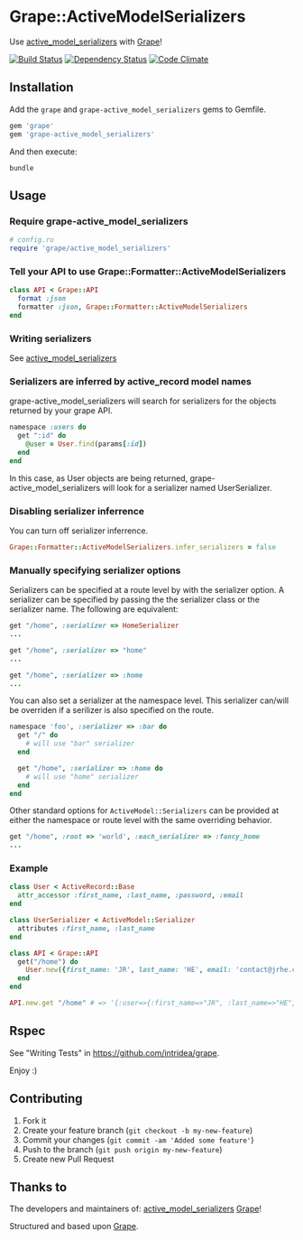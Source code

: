 # Grape::ActiveModelSerializers

Use [active_model_serializers](https://github.com/rails-api/active_model_serializers) with [Grape](https://github.com/intridea/grape)!

[![Build Status](https://api.travis-ci.org/jrhe/grape-active_model_serializers.png)](http://travis-ci.org/jrhe/grape-active_model_serializers) [![Dependency Status](https://gemnasium.com/jrhe/grape-active_model_serializers.png)](https://gemnasium.com/jrhe/grape-active_model_serializers) [![Code Climate](https://codeclimate.com/github/jrhe/grape-active_model_serializers.png)](https://codeclimate.com/github/jrhe/grape-active_model_serializers)

## Installation

Add the `grape` and `grape-active_model_serializers` gems to Gemfile.

```ruby
gem 'grape'
gem 'grape-active_model_serializers'
```

And then execute:

    bundle

## Usage

### Require grape-active_model_serializers

```ruby
# config.ru
require 'grape/active_model_serializers'
```


### Tell your API to use Grape::Formatter::ActiveModelSerializers

```ruby
class API < Grape::API
  format :json
  formatter :json, Grape::Formatter::ActiveModelSerializers
end
```


### Writing serializers

See [active_model_serializers](https://github.com/rails-api/active_model_serializers)


### Serializers are inferred by active_record model names

grape-active_model_serializers will search for serializers for the objects returned by your grape API.

```ruby
namespace :users do
  get ":id" do
    @user = User.find(params[:id])
  end
end
```
In this case, as User objects are being returned, grape-active_model_serializers will look for a serializer named UserSerializer.

### Disabling serializer inferrence

You can turn off serializer inferrence.
```ruby
Grape::Formatter::ActiveModelSerializers.infer_serializers = false
```


### Manually specifying serializer options

Serializers can be specified at a route level by with the serializer option. A serializer can be specified by passing the the serializer class or the serializer name. The following are equivalent:

```ruby
get "/home", :serializer => HomeSerializer
...
```
```ruby
get "/home", :serializer => "home"
...
```
```ruby
get "/home", :serializer => :home
...
```

You can also set a serializer at the namespace level. This serializer can/will be overriden if a serilizer is also specified on the route.

```ruby
namespace 'foo', :serializer => :bar do
  get "/" do
    # will use "bar" serializer
  end

  get "/home", :serializer => :home do
    # will use "home" serializer
  end
end
```

Other standard options for `ActiveModel::Serializers` can be provided at either the namespace or route level with the same overriding behavior.

```ruby
get "/home", :root => 'world', :each_serializer => :fancy_home
...
```


### Example

```ruby
class User < ActiveRecord::Base
  attr_accessor :first_name, :last_name, :password, :email
end

class UserSerializer < ActiveModel::Serializer
  attributes :first_name, :last_name
end

class API < Grape::API
  get("/home") do
    User.new({first_name: 'JR', last_name: 'HE', email: 'contact@jrhe.co.uk'})
  end
end

API.new.get "/home" # => '{:user=>{:first_name=>"JR", :last_name=>"HE"}}'
```


## Rspec

See "Writing Tests" in https://github.com/intridea/grape.

Enjoy :)

## Contributing

1. Fork it
2. Create your feature branch (`git checkout -b my-new-feature`)
3. Commit your changes (`git commit -am 'Added some feature'`)
4. Push to the branch (`git push origin my-new-feature`)
5. Create new Pull Request


## Thanks to

The developers and maintainers of:
[active_model_serializers](https://github.com/rails-api/active_model_serializers)
[Grape](https://github.com/intridea/grape)!

Structured and based upon [Grape](https://github.com/LTe/grape-rabl).
